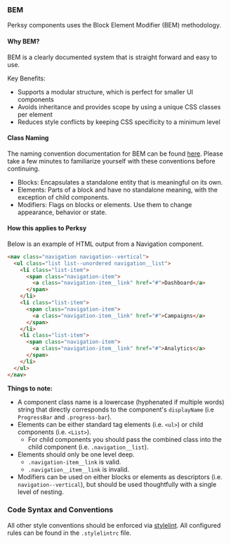 ### BEM

Perksy components uses the Block Element Modifier (BEM) methodology.

#### Why BEM?

BEM is a clearly documented system that is straight forward and easy to use.

Key Benefits:

- Supports a modular structure, which is perfect for smaller UI components
- Avoids inheritance and provides scope by using a unique CSS classes per element
- Reduces style conflicts by keeping CSS specificity to a minimum level

#### Class Naming

The naming convention documentation for BEM can be found [here](http://getbem.com/naming/). Please take a few minutes to familiarize yourself with these conventions before continuing.

- Blocks: Encapsulates a standalone entity that is meaningful on its own.
- Elements: Parts of a block and have no standalone meaning, with the exception of child components.
- Modifiers: Flags on blocks or elements. Use them to change appearance, behavior or state.

#### How this applies to Perksy

Below is an example of HTML output from a Navigation component.

```html
<nav class="navigation navigation--vertical">
  <ul class="list list--unordered navigation__list">
    <li class="list-item">
      <span class="navigation-item">
        <a class="navigation-item__link" href="#">Dashboard</a>
      </span>
    </li>
    <li class="list-item">
      <span class="navigation-item">
        <a class="navigation-item__link" href="#">Campaigns</a>
      </span>
    </li>
    <li class="list-item">
      <span class="navigation-item">
        <a class="navigation-item__link" href="#">Analytics</a>
      </span>
    </li>
  </ul>
</nav>
```

**Things to note:**

- A component class name is a lowercase (hyphenated if multiple words) string that directly corresponds to the component's `displayName` (i.e `ProgressBar` and `.progress-bar`).
- Elements can be either standard tag elements (i.e. `<ul>`) or child components (i.e. `<List>`).
  - For child components you should pass the combined class into the child component (i.e. `.navigation__list`).
- Elements should only be one level deep.
  - `.navigation-item__link` is valid.
  - `.navigation__item__link` is invalid.
- Modifiers can be used on either blocks or elements as descriptors (i.e. `navigation--vertical`), but should be used thoughtfully with a single level of nesting.

### Code Syntax and Conventions

All other style conventions should be enforced via [stylelint](https://stylelint.io/). All configured rules can be found in the `.stylelintrc` file.
